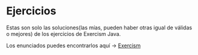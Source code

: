 # Ejercicios

Estas son solo las soluciones(las mías, pueden haber otras igual de válidas o mejores) de los ejercicios de Exercism Java.

Los enunciados puedes encontrarlos aquí ->  [Exercism](https://exercism.org/tracks/java)